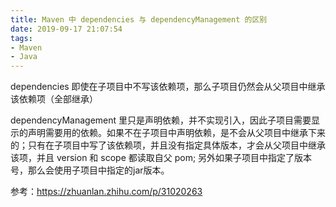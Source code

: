 ```yaml
---
title: Maven 中 dependencies 与 dependencyManagement 的区别
date: 2019-09-17 21:07:54
tags:
- Maven
- Java
---
```

dependencies 即使在子项目中不写该依赖项，那么子项目仍然会从父项目中继承该依赖项（全部继承）

dependencyManagement 里只是声明依赖，并不实现引入，因此子项目需要显示的声明需要用的依赖。如果不在子项目中声明依赖，是不会从父项目中继承下来的；只有在子项目中写了该依赖项，并且没有指定具体版本，才会从父项目中继承该项，并且 version 和 scope 都读取自父 pom; 另外如果子项目中指定了版本号，那么会使用子项目中指定的jar版本。

参考：https://zhuanlan.zhihu.com/p/31020263